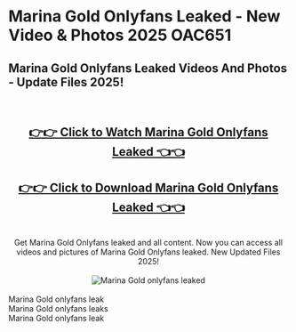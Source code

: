 # Marina Gold Onlyfans Leaked - New Video & Photos 2025 OAC651

<h2>Marina Gold Onlyfans Leaked Videos And Photos - Update Files 2025!</h2>
<br>
<div align="center">
<h2><a href="https://ulove.online/aps_221" rel="nofollow">👉👉 Click to Watch Marina Gold Onlyfans Leaked 👈👈</a></h2>
<h2><a href="https://ulove.online/aps_221" rel="nofollow">👉👉 Click to Download Marina Gold Onlyfans Leaked 👈👈</a></h2>
<br>
Get Marina Gold Onlyfans leaked and all content. Now you can access all videos and pictures of Marina Gold Onlyfans leaked. New Updated Files 2025!
<br>
<br>
<a href="https://ulove.online/aps_221" rel="nofollow" data-target="animated-image.originalLink"><img src="https://i.imgur.com/dJHk4Zq.gif)" alt="Marina Gold onlyfans leaked" style="max-width: 100%; display: inline-block;" data-target="animated-image.originalImage"></a>
</div>
<br>
Marina Gold onlyfans leak<br>
Marina Gold onlyfans leaks<br>
Marina Gold onlyfans leak